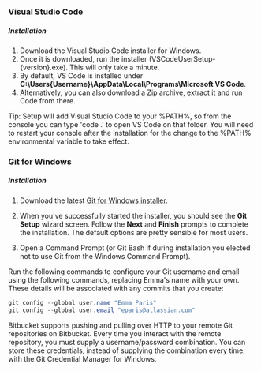 ### Visual Studio Code
##### Installation
1. Download the Visual Studio Code installer for Windows.
2. Once it is downloaded, run the installer (VSCodeUserSetup-{version}.exe). This will only take a minute.
3. By default, VS Code is installed under **C:\Users\{Username}\AppData\Local\Programs\Microsoft VS Code**.
4. Alternatively, you can also download a Zip archive, extract it and run Code from there.

Tip: Setup will add Visual Studio Code to your %PATH%, so from the console you can type 'code .' to open VS Code on that folder. You will need to restart your console after the installation for the change to the %PATH% environmental variable to take effect.

### Git for Windows
##### Installation
1. Download the latest [Git for Windows installer](https://gitforwindows.org/).

2. When you've successfully started the installer, you should see the **Git Setup** wizard screen. Follow the **Next** and **Finish** prompts to complete the installation. The default options are pretty sensible for most users.

3. Open a Command Prompt (or Git Bash if during installation you elected not to use Git from the Windows Command Prompt).

Run the following commands to configure your Git username and email using the following commands, replacing Emma's name with your own. These details will be associated with any commits that you create:

```powershell
git config --global user.name "Emma Paris"
git config --global user.email "eparis@atlassian.com"
```

Bitbucket supports pushing and pulling over HTTP to your remote Git repositories on Bitbucket. Every time you interact with the remote repository, you must supply a username/password combination. You can store these credentials, instead of supplying the combination every time, with the Git Credential Manager for Windows.
